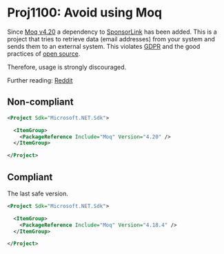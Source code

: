 ﻿# Proj1100: Avoid using Moq
Since [Moq v4.20](https://www.nuget.org/packages/Moq/4.20) a dependency to 
[SponsorLink](https://www.nuget.org/packages/Devlooped.SponsorLink/1.0.0) has
been added. This is a project that tries to retrieve data (email addresses)
from your system and sends them to an external system. This violates
[GDPR](https://en.wikipedia.org/wiki/General_Data_Protection_Regulation) and
the good practices of [open source](https://en.wikipedia.org/wiki/Open_source).

Therefore, usage is strongly discouraged.

Further reading: [Reddit](https://www.reddit.com/r/dotnet/comments/15ljdcc/does_moq_in_its_latest_version_extract_and_send/)

## Non-compliant
``` XML
<Project Sdk="Microsoft.NET.Sdk">

  <ItemGroup>
    <PackageReference Include="Moq" Version="4.20" />
  </ItemGroup>

</Project>
```

## Compliant
The last safe version.
``` XML
<Project Sdk="Microsoft.NET.Sdk">

  <ItemGroup>
    <PackageReference Include="Moq" Version="4.18.4" />
  </ItemGroup>

</Project>
```